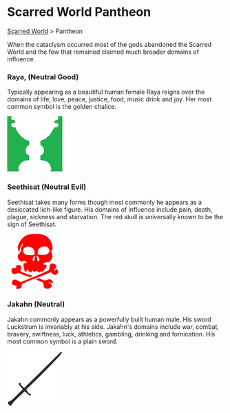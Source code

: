 # Scarred World Pantheon
[Scarred World](./scarred-world.md) > Pantheon

When the cataclysm occurred most of the gods abandoned the Scarred World and the few that remained claimed much broader domains of influence.

### Raya, (Neutral Good)

Typically appearing as a beautiful human female Raya reigns over the domains of life, love, peace, justice, food, music drink and joy. Her most common symbol is the golden chalice.

![](../images/chalice.png)

### Seethisat (Neutral Evil)

Seethisat takes many forms though most commonly he appears as a desiccated lich-like figure. His domains of influence include pain, death, plague, sickness and starvation. The red skull is universally known to be the sign of Seethisat.

![](../images/red-skull.png)

### Jakahn (Neutral)
Jakahn commonly appears as a powerfully built human male. His sword Luckstrum is invariably at his side. Jakahn's domains include war, combat, bravery, swiftness, luck, athletics, gambling, drinking and fornication. His most common symbol is a plain sword.

![](../images/sword.png)